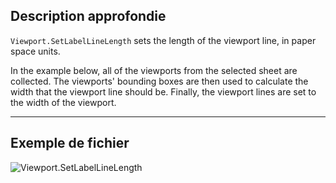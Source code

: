 ## Description approfondie
`Viewport.SetLabelLineLength` sets the length of the viewport line, in paper space units.

In the example below, all of the viewports from the selected sheet are collected. The viewports' bounding boxes are then used to calculate the width that the viewport line should be. Finally, the viewport lines are set to the width of the viewport.
___
## Exemple de fichier

![Viewport.SetLabelLineLength](./Revit.Elements.Viewport.SetLabelLineLength_img.jpg)
